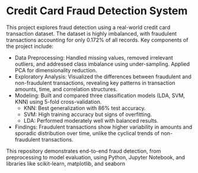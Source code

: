# Credit Card Fraud Detection System
This project explores fraud detection using a real-world credit card transaction dataset. The dataset is highly imbalanced, with fraudulent transactions accounting for only 0.172% of all records. Key components of the project include:

- Data Preprocessing: Handled missing values, removed irrelevant outliers, and addressed class imbalance using under-sampling. Applied PCA for dimensionality reduction.
- Exploratory Analysis: Visualized the differences between fraudulent and non-fraudulent transactions, revealing key patterns in transaction amounts, time, and correlation structures.
- Modeling: Built and compared three classification models (LDA, SVM, KNN) using 5-fold cross-validation.
    - KNN: Best generalization with 86% test accuracy.
    - SVM: High training accuracy but signs of overfitting.
    - LDA: Performed moderately well with balanced results.
- Findings: Fraudulent transactions show higher variability in amounts and sporadic distribution over time, unlike the cyclical trends of non-fraudulent transactions.
  
This repository demonstrates end-to-end fraud detection, from preprocessing to model evaluation, using Python, Jupyter Notebook, and libraries like scikit-learn, matplotlib, and seaborn

